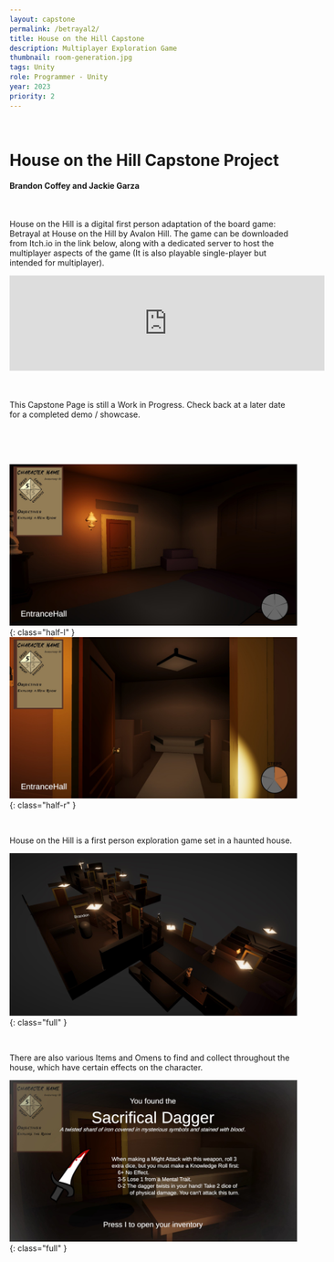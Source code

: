 ```yaml
---
layout: capstone
permalink: /betrayal2/
title: House on the Hill Capstone
description: Multiplayer Exploration Game
thumbnail: room-generation.jpg
tags: Unity
role: Programmer - Unity
year: 2023
priority: 2
---
```


<br>

# House on the Hill Capstone Project

#### Brandon Coffey and Jackie Garza

<br>

House on the Hill is a digital first person adaptation of the board game: Betrayal at House on the Hill by Avalon Hill. The game can be downloaded from Itch.io in the link below, along with a dedicated server to host the multiplayer aspects of the game (It is also playable single-player but intended for multiplayer).

<iframe frameborder="0" src="https://itch.io/embed/2061249?dark=true" width="552" height="167">
    <a href="https://brandoncoffey.itch.io/house-on-the-hill">House on the Hill by BrandonCoffey</a>
</iframe>

<br>
<br>
<br>

This Capstone Page is still a Work in Progress. Check back at a later date for a completed demo / showcase.

<br>
<br>
<br>

![](start-room.jpg){: class="half-l" }
![](new-room.jpg){: class="half-r" }

<br>

House on the Hill is a first person exploration game set in a haunted house.

![](spectator-view.jpg){: class="full" }

<br>

There are also various Items and Omens to find and collect throughout the house, which have certain effects on the character.

![](item-pickup.jpg){: class="full" }

